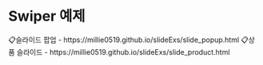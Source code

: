 <h1>Swiper 예제</h1>
📋슬라이드 팝업 - https://millie0519.github.io/slideExs/slide_popup.html
📋상품 슬라이드 - https://millie0519.github.io/slideExs/slide_product.html
